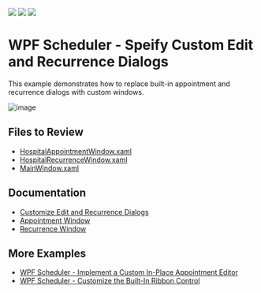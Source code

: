 <!-- default badges list -->
![](https://img.shields.io/endpoint?url=https://codecentral.devexpress.com/api/v1/VersionRange/128655755/22.2.2%2B)
[![](https://img.shields.io/badge/Open_in_DevExpress_Support_Center-FF7200?style=flat-square&logo=DevExpress&logoColor=white)](https://supportcenter.devexpress.com/ticket/details/T545486)
[![](https://img.shields.io/badge/📖_How_to_use_DevExpress_Examples-e9f6fc?style=flat-square)](https://docs.devexpress.com/GeneralInformation/403183)
<!-- default badges end -->

# WPF Scheduler - Speify Custom Edit and Recurrence Dialogs

This example demonstrates how to replace built-in appointment and recurrence dialogs with custom windows.

![image](https://github.com/DevExpress-Examples/how-to-create-a-scheduling-application-which-uses-custom-editing-and-recurrence-dialog-t545486/assets/65009440/e0196050-a7e1-4fec-bd50-56ecdec34d3a)

## Files to Review

* [HospitalAppointmentWindow.xaml](./CS/CustomMvvmFormWithRecurrenceExample/HospitalAppointmentWindow.xaml)
* [HospitalRecurrenceWindow.xaml](./CS/CustomMvvmFormWithRecurrenceExample/HospitalRecurrenceWindow.xaml)
* [MainWindow.xaml](./CS/CustomMvvmFormWithRecurrenceExample/MainWindow.xaml)

## Documentation

* [Customize Edit and Recurrence Dialogs](https://docs.devexpress.com/WPF/115395/controls-and-libraries/scheduler/examples/how-to-customize-editing-and-recurrence-dialogs)
* [Appointment Window](https://docs.devexpress.com/WPF/119347/controls-and-libraries/scheduler/visual-elements/windows/appointment-window)
* [Recurrence Window](https://docs.devexpress.com/WPF/119348/controls-and-libraries/scheduler/visual-elements/windows/recurrence-window)

## More Examples

* [WPF Scheduler - Implement a Custom In-Place Appointment Editor](https://github.com/DevExpress-Examples/wpf-scheduler-implement-custom-inplace-appointment-editor)
* [WPF Scheduler - Customize the Built-In Ribbon Control](https://github.com/DevExpress-Examples/wpf-scheduler-customize-built-in-ribbon-control)

